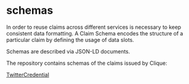 # schemas

In order to reuse claims across different services is necessary to keep consistent data formatting. A Claim Schema encodes the structure of a particular claim by defining the usage of data slots.

Schemas are described via JSON-LD documents.

The repository contains schemas of the claims issued by Clique:

[TwitterCredential](https://schema.example.com/credentials/twitter-credential.jsonld)
